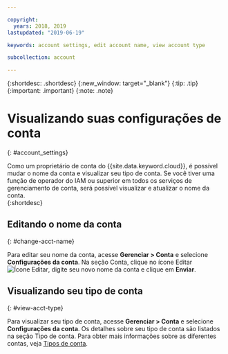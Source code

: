 ```yaml
---

copyright:
  years: 2018, 2019
lastupdated: "2019-06-19"

keywords: account settings, edit account name, view account type

subcollection: account

---
```


{:shortdesc: .shortdesc}
{:new_window: target="_blank"}
{:tip: .tip}
{:important: .important}
{:note: .note}


# Visualizando suas configurações de conta
{: #account_settings}

Como um proprietário de conta do {{site.data.keyword.cloud}}, é possível mudar o nome da conta e visualizar seu tipo de conta. Se você tiver uma função de operador do IAM ou superior em todos os serviços de gerenciamento de conta, será possível visualizar e atualizar o nome da conta.  
{:shortdesc}

## Editando o nome da conta
{: #change-acct-name}

Para editar seu nome da conta, acesse **Gerenciar > Conta** e selecione **Configurações da conta**. Na seção Conta, clique no ícone Editar ![Ícone Editar](../icons/edit-tagging.svg), digite seu novo nome da conta e clique em **Enviar**.

## Visualizando seu tipo de conta
{: #view-acct-type}

Para visualizar seu tipo de conta, acesse **Gerenciar > Conta** e selecione **Configurações da conta**. Os detalhes sobre seu tipo de conta são listados na seção Tipo de conta. Para obter mais informações sobre as diferentes contas, veja [Tipos de conta](/docs/account?topic=account-accounts).
